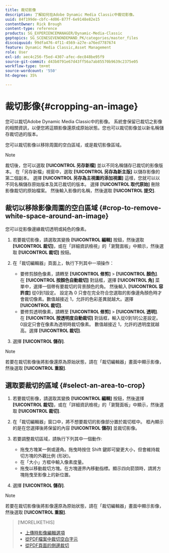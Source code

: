 ```yaml
---
title: 裁切影像
description: 了解如何在Adobe Dynamic Media Classic中裁切影像。
uuid: 84f199de-cbfc-4d06-877f-6e9148e82e15
contentOwner: Rick Brough
content-type: reference
products: SG_EXPERIENCEMANAGER/Dynamic-Media-Classic
geptopics: SG_SCENESEVENONDEMAND_PK/categories/master_files
discoiquuid: 99dfa476-4f11-4569-a27e-a76ed7787674
feature: Dynamic Media Classic,Asset Management
role: User
exl-id: aec4c256-f5ed-4307-afec-dec848be95f9
source-git-commit: d43b0791e67d43ff56a7ab85570b9639c2375e05
workflow-type: tm+mt
source-wordcount: '550'
ht-degree: 35%

---
```


# 裁切影像{#cropping-an-image}

您可以裁切Adobe Dynamic Media Classic中的影像。 系統會保留已裁切之影像的相關資訊，以便您將這類影像還原成原始狀態。您也可以裁切影像並以新名稱儲存裁切過的版本。

您可以裁切影像以移除周圍的空白區域，或是裁切影像區域。

>[!NOTE]
>
>裁切後，您可以選取 **[!UICONTROL 另存新檔]** 並以不同名稱儲存已裁切的影像版本。 在「另存新檔」視窗中，選取 **[!UICONTROL 另存為新主版]** 以儲存影像的第二個副本。 選擇 **[!UICONTROL 另存為主視圖的添加視圖]** 這樣，您就可以以不同名稱儲存原始版本及其已裁切的版本。 選擇 **[!UICONTROL 取代原始]** 刪除影像裁切的原始檔案。 然後輸入影像的名稱，然後選取 **[!UICONTROL 提交]**.

## 裁切以移除影像周圍的空白區域 {#crop-to-remove-white-space-around-an-image}

您可以從影像邊緣裁切透明或純色的像素。

1. 若要裁切影像，請選取其變換 **[!UICONTROL 編輯]** 按鈕，然後選取 **[!UICONTROL 裁切]**，或在「詳細資訊檢視」的「瀏覽面板」中顯示，然後選取 **[!UICONTROL 裁切]** 按鈕。
1. 在「裁切編輯器」頁面上，執行下列其中一項操作：

   * 要修剪顏色像素，請轉至 **[!UICONTROL 修剪]** > **[!UICONTROL 顏色]**. 在 **[!UICONTROL 按顏色自動裁切]** 對話框，選擇 **[!UICONTROL 角]** 菜單中，選擇一個帶有要裁切的背景顏色的角。 然後輸入 **[!UICONTROL 容許度]** 從0到1設定。 設定為 0 只會在完全符合您選取的影像邊角顏色時才會裁切像素。數值越接近 1，允許的色彩差異就越大。選擇 **[!UICONTROL 裁切]**.
   * 要修剪透明像素，請轉至 **[!UICONTROL 修剪]** > **[!UICONTROL 透明]**. 在 **[!UICONTROL 按透明度自動裁切]** 對話框，輸入從0到1的公差設定。 0設定只會在像素為透明時裁切像素。 數值越接近 1，允許的透明度就越高。選擇 **[!UICONTROL 裁切]**.

1. 選擇 **[!UICONTROL 儲存]**.

>[!NOTE]
>
>若要在裁切影像後將影像還原為原始狀態，請在「裁切編輯器」畫面中顯示影像，然後選取 **[!UICONTROL 重設]**.

## 選取要裁切的區域 {#select-an-area-to-crop}

1. 若要裁切影像，請選取其變換 **[!UICONTROL 編輯]** 按鈕，然後選擇 **[!UICONTROL 裁切]**，或在「詳細資訊檢視」的「瀏覽面板」中顯示，然後選取 **[!UICONTROL 裁切]**.

1. 在「裁切編輯器」窗口中，將不想要裁切的影像部分置於裁切框中。 框內顯示的是在您選擇後將保留的內容 **[!UICONTROL 儲存]** 並裁切影像。
1. 若要調整裁切區域，請執行下列其中一個動作:

   * 拖曳方塊某一側或邊角。拖曳時按住 Shift 鍵即可變更大小，但會維持裁切方塊的外觀比例 (形狀)。
   * 在「大小」方框中輸入像素度量。
   * 拖曳以移動裁切方塊。在方塊邊界內移動指標。顯示四向箭頭時，請將方塊拖曳至影像上的新位置。

1. 選擇 **[!UICONTROL 儲存]**.

>[!NOTE]
>
>若要在裁切影像後將影像還原為原始狀態，請在「裁切編輯器」畫面中顯示影像，然後選取 **[!UICONTROL 重設]**.

>[!MORELIKETHIS]
>
>* [上傳時影像編輯選項](image-editing-options-upload.md#image-editing-options-at-upload)
>* [從PDF檔案中裁切空白字元](pdfs.md#cropping_white_space_from_a_pdf_file)
>* [從PDF頁面的側邊裁切](pdfs.md#cropping_from_the_sides_of_pdf_pages)

